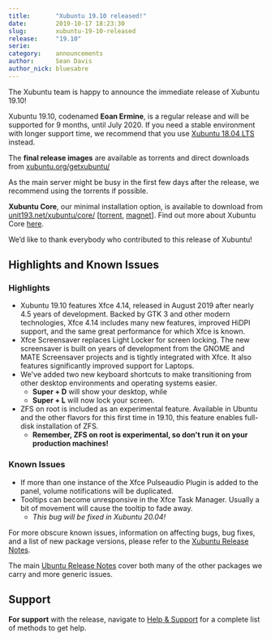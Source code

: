 ```yaml
---
title:       "Xubuntu 19.10 released!"
date:        2019-10-17 18:23:30
slug:        xubuntu-19-10-released
release:     "19.10"
serie:       
category:    announcements
author:      Sean Davis
author_nick: bluesabre
---
```


The Xubuntu team is happy to announce the immediate release of Xubuntu 19.10!

Xubuntu 19.10, codenamed **Eoan Ermine**, is a regular release and will be supported for 9 months, until July 2020. If you need a stable environment with longer support time, we recommend that you use [Xubuntu 18.04 LTS](https://xubuntu.org/release/18-04/) instead.

The **final release images** are available as torrents and direct downloads from [xubuntu.org/getxubuntu/](https://xubuntu.org/getxubuntu/)

As the main server might be busy in the first few days after the release, we recommend using the torrents if possible.

**Xubuntu Core**, our minimal installation option, is available to download from [unit193.net/xubuntu/core/](https://unit193.net/xubuntu/core/) \[[torrent](https://unit193.net/xubuntu/core/xubuntu-19.10-core-amd64.iso.torrent), [magnet](magnet:?xt=urn:btih:c868e66fb4637b0d26784c47cc0425395a633225&dn=xubuntu-19.10-core-amd64.iso&tr=udp%3a%2f%2ftracker.unit193.net%3a6969&tr=udp%3a%2f%2ftracker.coppersurfer.tk%3a6969)\]. Find out more about Xubuntu Core [here](https://unit193.net/xubuntu/).

We’d like to thank everybody who contributed to this release of Xubuntu!

Highlights and Known Issues
---------------------------

### Highlights

- Xubuntu 19.10 features Xfce 4.14, released in August 2019 after nearly 4.5 years of development. Backed by GTK 3 and other modern technologies, Xfce 4.14 includes many new features, improved HiDPI support, and the same great performance for which Xfce is known.
- Xfce Screensaver replaces Light Locker for screen locking. The new screensaver is built on years of development from the GNOME and MATE Screensaver projects and is tightly integrated with Xfce. It also features significantly improved support for Laptops.
- We've added two new keyboard shortcuts to make transitioning from other desktop environments and operating systems easier. 
    - **Super + D** will show your desktop, while
    - **Super + L** will now lock your screen.
- ZFS on root is included as an experimental feature. Available in Ubuntu and the other flavors for this first time in 19.10, this feature enables full-disk installation of ZFS. 
    - **Remember, ZFS on root is experimental, so don't run it on your production machines!**

### Known Issues

- If more than one instance of the Xfce Pulseaudio Plugin is added to the panel, volume notifications will be duplicated.
- Tooltips can become unresponsive in the Xfce Task Manager. Usually a bit of movement will cause the tooltip to fade away. 
    - *This bug will be fixed in Xubuntu 20.04!*

For more obscure known issues, information on affecting bugs, bug fixes, and a list of new package versions, please refer to the [Xubuntu Release Notes](http://wiki.xubuntu.org/releases/19.10/release-notes).

The main [Ubuntu Release Notes](https://wiki.ubuntu.com/EoanErmine/ReleaseNotes) cover both many of the other packages we carry and more generic issues.

Support
-------

**For support** with the release, navigate to [Help &amp; Support](https://xubuntu.org/help/) for a complete list of methods to get help.
